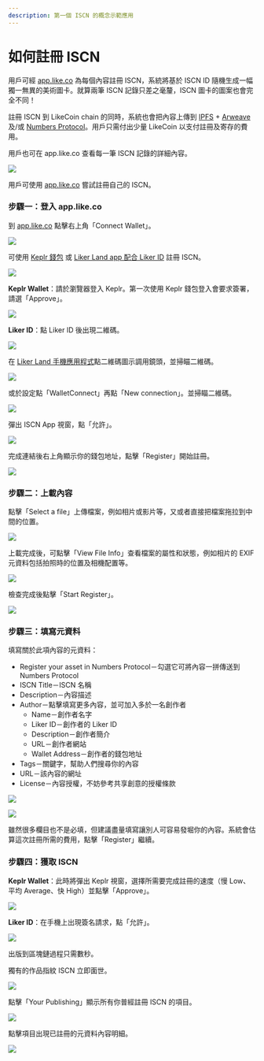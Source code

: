 ```yaml
---
description: 第一個 ISCN 的概念示範應用
---
```


# 如何註冊 ISCN

用戶可經 [app.like.co](https://app.like.co/) 為每個內容註冊 ISCN，系統將基於 ISCN ID 隨機生成一幅獨一無異的美術圖卡。就算兩筆 ISCN 記錄只差之毫釐，ISCN 圖卡的圖案也會完全不同！

註冊 ISCN 到 LikeCoin chain 的同時，系統也會把內容上傳到 [IPFS](https://ipfs.io/) + [Arweave](https://www.arweave.org/) 及/或 [Numbers Protocol](https://www.numbersprotocol.io/)。用戶只需付出少量 LikeCoin 以支付註冊及寄存的費用。

用戶也可在 app.like.co 查看每一筆 ISCN 記錄的詳細內容。

![](../../.gitbook/assets/app.like.co.png)

用戶可使用 [app.like.co](https://app.like.co/) 嘗試註冊自己的 ISCN。

### 步驟一：登入 app.like.co

到 [app.like.co](https://app.like.co/) 點擊右上角「Connect Wallet」。

![](<../../.gitbook/assets/ISCN 1.png>)

可使用 [Keplr 錢包](../wallet/keplr.md) 或 [Liker Land app 配合 Liker ID](../../user-guide/liker-id/register/) 註冊 ISCN。

![](<../../.gitbook/assets/ISCN 1 Login 1.png>)

**Keplr Wallet**：請於瀏覽器登入 Keplr。第一次使用 Keplr 錢包登入會要求簽署，請選「Approve」。

![](<../../.gitbook/assets/ISCN 1 Login 2.png>)

**Liker ID**：點 Liker ID 後出現二維碼。

![](<../../.gitbook/assets/ISCN 1 Login 3.png>)

在 [Liker Land 手機應用程式](../../user-guide/liker-id/register/)點二維碼圖示調用鏡頭，並掃瞄二維碼。

![](<../../.gitbook/assets/depub.SPACE 04.png>)

或於設定點「WalletConnect」再點「New connection」。並掃瞄二維碼。

![](<../../.gitbook/assets/depub.space wc 5.png>)

彈出 ISCN App 視窗，點「允許」。

![](<../../.gitbook/assets/ISCN 1 Login 4 (1).png>)

完成連結後右上角顯示你的錢包地址，點擊「Register」開始註冊。

![](<../../.gitbook/assets/ISCN 2.png>)

### 步驟二：上載內容

點擊「Select a file」上傳檔案，例如相片或影片等，又或者直接把檔案拖拉到中間的位置。

![](<../../.gitbook/assets/ISCN 3.png>)

上載完成後，可點擊「View File Info」查看檔案的屬性和狀態，例如相片的 EXIF 元資料包括拍照時的位置及相機配置等。

![](<../../.gitbook/assets/ISCN 4.png>)

檢查完成後點擊「Start Register」。

![](<../../.gitbook/assets/ISCN 5.png>)

### 步驟三：填寫元資料

填寫關於此項內容的元資料：

* Register your asset in Numbers Protocol－勾選它可將內容一拼傳送到 Numbers Protocol
* ISCN Title－ISCN 名稱
* Description－內容描述
* Author－點擊填寫更多內容，並可加入多於一名創作者
  * Name－創作者名字
  * Liker ID－創作者的 Liker ID
  * Description－創作者簡介
  * URL－創作者網站
  * Wallet Address－創作者的錢包地址
* Tags－關鍵字，幫助人們搜尋你的內容
* URL－該內容的網址
* License－內容授權，不妨參考共享創意的授權條款

![](<../../.gitbook/assets/ISCN 6.png>)

![](<../../.gitbook/assets/ISCN 7.png>)

雖然很多欄目也不是必填，但建議盡量填寫讓別人可容易發堀你的內容。系統會估算這次註冊所需的費用，點擊「Register」繼續。

### 步驟四：獲取 ISCN

**Keplr Wallet**：此時將彈出 Keplr 視窗，選擇所需要完成註冊的速度（慢 Low、平均 Average、快 High）並點擊「Approve」。

![](<../../.gitbook/assets/ISCN 8.png>)

**Liker ID**：在手機上出現簽名請求，點「允許」。

![](<../../.gitbook/assets/ISCN 8 wc.png>)

出版到區塊鏈過程只需數秒。

獨有的作品指紋 ISCN 立即面世。

![](<../../.gitbook/assets/ISCN 9.png>)

點擊「Your Publishing」顯示所有你普經註冊 ISCN 的項目。

![](<../../.gitbook/assets/ISCN 10.png>)

點擊項目出現已註冊的元資料內容明細。

![](<../../.gitbook/assets/ISCN 11.png>)
